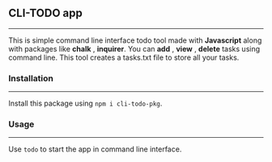 ## CLI-TODO app
***
This is simple command line interface todo tool made with **Javascript** along with packages like **chalk** , **inquirer**. You can **add** , **view** , **delete** tasks using command line.
This tool creates a tasks.txt file to store all your tasks.

### Installation
***
Install this package using ```npm i cli-todo-pkg```.


### Usage
***
Use ```todo``` to start the app in command line interface.
